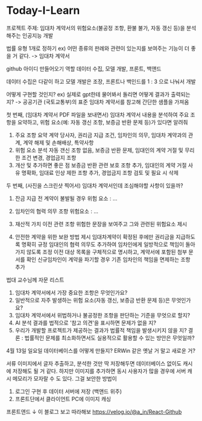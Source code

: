 # Today-I-Learn

프로젝트 주제: 임대차 계약서의 위험요소(불공정 조항, 환불 불가, 자동 갱신 등)을 분석해주는 인공지능 개발

법률 유형 1개로 정하기
ex) 어떤 종류의 판례와 관련이 있는지를 보여주는 기능이 더 좋을 거 같다. -> 임대차 계약서

github 아이디 만들어오기 
역할 데이터 수집, 모델 개발, 프론트, 백앤드

데이터 수집은 다같이 하고 모델 개발은 조장, 프론트나 백인드를 1 : 3 으로 나눠서 개발

어떻게 구현할 것인지?
ex) 실제로 gpt한테 물어봐서 돌리면 어떻게 결과가 출력되는지?  -> 공공기관 (국토교통부)의 표준 임대차 계약서를 참고해 간단한 샘플을 가져옴 

첫 번째, (임대차 계약서 PDF 파일을 보내면서) 임대차 계약서 내용을 분석하여 주요 조항을 요약하고, 위험 요소(예: 자동 갱신 조항, 보증금 반환 문제 등)가 있다면 알려줘

1. 주요 조항 요약
   계약 당사자, 권리금 지급 조건, 임차인의 의무, 임대차 계약과의 관계, 계약 해제 및 손해배상, 특약사항
2. 위험 요소 분석
  자동 갠신 조항 없음, 보증금 반환 문제, 임대인의 계약 거절 및 무리한 조건 변경, 경업금지 조항
3. 개산 및 추가하면 좋은 점
  보증금 반환 관련 보호 조항 추가, 임대인의 계약 거절 사유 명확화, 임대료 인상 제한 조항 추가, 경업금지 조항 검토 및 필요 시 삭제

두 번째, (사진을 스크린샷 찍어서) 임대차 계약서인데 조심해야할 사항이 있을까?
1. 잔금 지급 전 계약이 불발될 경우
   위험 요소 : ...

2. 임차인의 협력 의무 조항
   위험요소 : ...
3. 재산적 가치 이전 관련 조항
   위험한 문장을 보여주고 그와 관련된 위험요소 제시
4. 안전한 계약을 위한 보완 방법 제시
 임대차계약이 확정된 후에만 권리금을 지급하도록 명확히 규정
 임대인의 협력 의무도 추가하여 임차인에게 일방적으로 책임이 돌아가지 않도록 조정
 이전 대상 목록을 구체적으로 명시하고, 계약서에 포함된 첨부 문서를 확인
 신규임차인이 계약을 파기할 경우 기존 임차인의 책임을 면제하는 조항 추가

법대 교수님께 자문 리스트
1. 임대차 계약서에서 가장 중요한 조항은 무엇인가요?
2. 일반적으로 자주 발생하는 위험 요소(자동 갱신, 보증금 반환 문제 등)은 무엇인가요?
3. 임대차 계약서에서 위법하거나 불공정한 조항을 판단하는 기준을 무엇으로 할지?
4. AI 분석 결과를 법적으로 '참고 의견'을 표시하면 문제가 없을 지?
5. 우리가 개발할 프로젝트가 제공하는 결과가 법률적 책임을 발생시키지 않을 지?
결론 : 법률적인 문제를 최소화하면서도 실용적으로 활용할 수 있는 방안은 무엇일까?


4월 13일 일요일
데이터베이스를 어떻게 만들지?
ERWin 같은 옛날 거 말고 새로운 거?

서류 이미지에서 글자 추출하고, 분석한 것만 딱 저장해두면 데이터베이스 없이도 캐시에 저장해도 될 거 같다.
하지만 이미지를 추가하면 동시 사용자가 많을 경우에 서버 캐시 메모리가 모자랄 수 도 있다.
그걸 보안한 방법이
1. 로그인 구현 후 데이터 서버에 저장 (백앤드 위주)
2. 프론트단에서 클라이언트 PC에 이미지 캐싱

프론트앤드 ↓ 이 블로그 보고 따라해보
https://velog.io/@a_in/React-Github

